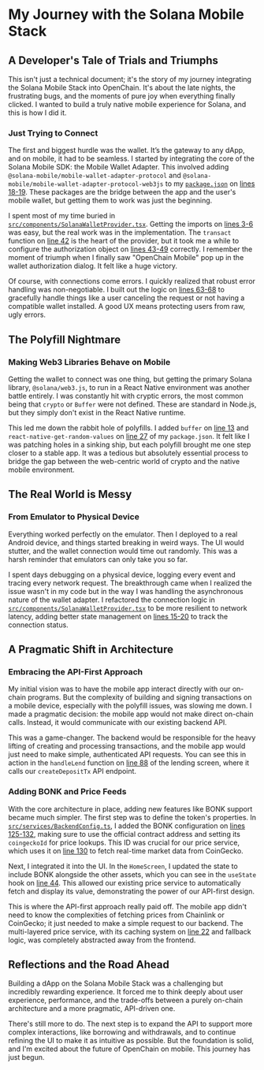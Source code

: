 # My Journey with the Solana Mobile Stack

## A Developer's Tale of Trials and Triumphs

This isn't just a technical document; it's the story of my journey integrating the Solana Mobile Stack into OpenChain. It's about the late nights, the frustrating bugs, and the moments of pure joy when everything finally clicked. I wanted to build a truly native mobile experience for Solana, and this is how I did it.

### Just Trying to Connect

The first and biggest hurdle was the wallet. It’s the gateway to any dApp, and on mobile, it had to be seamless. I started by integrating the core of the Solana Mobile SDK: the Mobile Wallet Adapter. This involved adding `@solana-mobile/mobile-wallet-adapter-protocol` and `@solana-mobile/mobile-wallet-adapter-protocol-web3js` to my [`package.json`](./OpenChainMobile/package.json) on [lines 18-19](./OpenChainMobile/package.json#L18-L19). These packages are the bridge between the app and the user's mobile wallet, but getting them to work was just the beginning.

I spent most of my time buried in [`src/components/SolanaWalletProvider.tsx`](./OpenChainMobile/src/components/SolanaWalletProvider.tsx). Getting the imports on [lines 3-6](./OpenChainMobile/src/components/SolanaWalletProvider.tsx#L3-L6) was easy, but the real work was in the implementation. The `transact` function on [line 42](./OpenChainMobile/src/components/SolanaWalletProvider.tsx#L42) is the heart of the provider, but it took me a while to configure the authorization object on [lines 43-49](./OpenChainMobile/src/components/SolanaWalletProvider.tsx#L43-L49) correctly. I remember the moment of triumph when I finally saw "OpenChain Mobile" pop up in the wallet authorization dialog. It felt like a huge victory.

Of course, with connections come errors. I quickly realized that robust error handling was non-negotiable. I built out the logic on [lines 63-68](./OpenChainMobile/src/components/SolanaWalletProvider.tsx#L63-L68) to gracefully handle things like a user canceling the request or not having a compatible wallet installed. A good UX means protecting users from raw, ugly errors.

## The Polyfill Nightmare

### Making Web3 Libraries Behave on Mobile

Getting the wallet to connect was one thing, but getting the primary Solana library, `@solana/web3.js`, to run in a React Native environment was another battle entirely. I was constantly hit with cryptic errors, the most common being that `crypto` or `Buffer` were not defined. These are standard in Node.js, but they simply don't exist in the React Native runtime.

This led me down the rabbit hole of polyfills. I added `buffer` on [line 13](./OpenChainMobile/package.json#L13) and `react-native-get-random-values` on [line 27](./OpenChainMobile/package.json#L27) of my `package.json`. It felt like I was patching holes in a sinking ship, but each polyfill brought me one step closer to a stable app. It was a tedious but absolutely essential process to bridge the gap between the web-centric world of crypto and the native mobile environment.

## The Real World is Messy

### From Emulator to Physical Device

Everything worked perfectly on the emulator. Then I deployed to a real Android device, and things started breaking in weird ways. The UI would stutter, and the wallet connection would time out randomly. This was a harsh reminder that emulators can only take you so far.

I spent days debugging on a physical device, logging every event and tracing every network request. The breakthrough came when I realized the issue wasn't in my code but in the way I was handling the asynchronous nature of the wallet adapter. I refactored the connection logic in [`src/components/SolanaWalletProvider.tsx`](./OpenChainMobile/src/components/SolanaWalletProvider.tsx) to be more resilient to network latency, adding better state management on [lines 15-20](./OpenChainMobile/src/components/SolanaWalletProvider.tsx#L15-L20) to track the connection status.

## A Pragmatic Shift in Architecture

### Embracing the API-First Approach

My initial vision was to have the mobile app interact directly with our on-chain programs. But the complexity of building and signing transactions on a mobile device, especially with the polyfill issues, was slowing me down. I made a pragmatic decision: the mobile app would not make direct on-chain calls. Instead, it would communicate with our existing backend API.

This was a game-changer. The backend would be responsible for the heavy lifting of creating and processing transactions, and the mobile app would just need to make simple, authenticated API requests. You can see this in action in the `handleLend` function on [line 88](./OpenChainMobile/src/screens/LendingScreenShadcn.tsx#L88) of the lending screen, where it calls our `createDepositTx` API endpoint.

### Adding BONK and Price Feeds

With the core architecture in place, adding new features like BONK support became much simpler. The first step was to define the token's properties. In [`src/services/BackendConfig.ts`](./OpenChainMobile/src/services/BackendConfig.ts), I added the BONK configuration on [lines 125-132](./OpenChainMobile/src/services/BackendConfig.ts#L125-L132), making sure to use the official contract address and setting its `coingeckoId` for price lookups. This ID was crucial for our price service, which uses it on [line 130](./OpenChainMobile/src/services/BackendConfig.ts#L130) to fetch real-time market data from CoinGecko.

Next, I integrated it into the UI. In the `HomeScreen`, I updated the state to include BONK alongside the other assets, which you can see in the `useState` hook on [line 44](./OpenChainMobile/src/screens/HomeScreen.tsx#L44). This allowed our existing price service to automatically fetch and display its value, demonstrating the power of our API-first design.

This is where the API-first approach really paid off. The mobile app didn't need to know the complexities of fetching prices from Chainlink or CoinGecko; it just needed to make a simple request to our backend. The multi-layered price service, with its caching system on [line 22](./OpenChainMobile/src/services/PriceService.ts#L22) and fallback logic, was completely abstracted away from the frontend.

## Reflections and the Road Ahead

Building a dApp on the Solana Mobile Stack was a challenging but incredibly rewarding experience. It forced me to think deeply about user experience, performance, and the trade-offs between a purely on-chain architecture and a more pragmatic, API-driven one.

There's still more to do. The next step is to expand the API to support more complex interactions, like borrowing and withdrawals, and to continue refining the UI to make it as intuitive as possible. But the foundation is solid, and I'm excited about the future of OpenChain on mobile. This journey has just begun.
